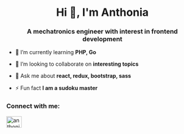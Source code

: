 <h1 align="center">Hi 👋, I'm Anthonia</h1>
<h3 align="center">A mechatronics engineer with interest in frontend development</h3>

- 🌱 I’m currently learning **PHP, Go**

- 👯 I’m looking to collaborate on **interesting topics**

- 💬 Ask me about **react, redux, bootstrap, sass**

- ⚡ Fun fact **I am a sudoku master**

<h3 align="left">Connect with me:</h3>
<p align="left">
<a href="https://linkedin.com/in/anthonia ologbosere" target="blank"><img align="center" src="https://raw.githubusercontent.com/rahuldkjain/github-profile-readme-generator/master/src/images/icons/Social/linked-in-alt.svg" alt="anthonia ologbosere" height="30" width="40" /></a>
</p>

